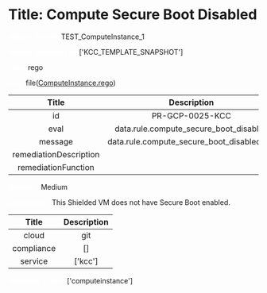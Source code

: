 



# Title: Compute Secure Boot Disabled


***<font color="white">Master Test Id:</font>*** TEST_ComputeInstance_1

***<font color="white">Master Snapshot Id:</font>*** ['KCC_TEMPLATE_SNAPSHOT']

***<font color="white">type:</font>*** rego

***<font color="white">rule:</font>*** file([ComputeInstance.rego])  
  
  
  
  

|Title|Description|
| :---: | :---: |
|id|PR-GCP-0025-KCC|
|eval|data.rule.compute_secure_boot_disabled|
|message|data.rule.compute_secure_boot_disabled_err|
|remediationDescription||
|remediationFunction||


***<font color="white">Severity:</font>*** Medium

***<font color="white">Description:</font>*** This Shielded VM does not have Secure Boot enabled.  
  
  

|Title|Description|
| :---: | :---: |
|cloud|git|
|compliance|[]|
|service|['kcc']|


***<font color="white">Resource Types:</font>*** ['computeinstance']


[ComputeInstance.rego]: https://github.com/prancer-io/prancer-compliance-test/tree/master/google/kcc/ComputeInstance.rego
